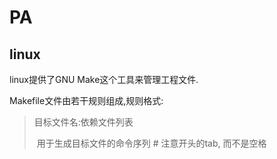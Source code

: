 # PA

## linux

linux提供了GNU Make这个工具来管理工程文件.

Makefile文件由若干规则组成,规则格式:

> 目标文件名:依赖文件列表
>
> ​	用于生成目标文件的命令序列   # 注意开头的tab, 而不是空格